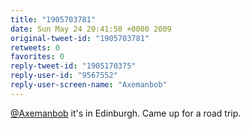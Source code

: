 ```yaml
---
title: "1905703781"
date: Sun May 24 20:41:50 +0000 2009
original-tweet-id: "1905703781"
retweets: 0
favorites: 0
reply-tweet-id: "1905170375"
reply-user-id: "9567552"
reply-user-screen-name: "Axemanbob"
---
```

<a href="https://twitter.com/Axemanbob">@Axemanbob</a> it's in Edinburgh. Came up for a road trip.
